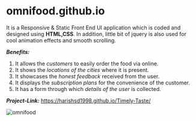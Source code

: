 # omnifood.github.io
It is a Responsive & Static Front End UI application which is coded and designed using **HTML,CSS**.
In addition, little bit of jquery is also used for cool animation effects and smooth scrolling.

***Benefits:***
1. It allows the *customers* to easily order the food via online.
2. It shows the *locations of the cities* where it is present.
3. It showcases the *honest feedback* received from the user.
4. It displays the *subscription plans* for the convenience of the customer.
5. It has a form through which *details of the user* is collected.

***Project-Link:*** https://harishsd1998.github.io/Timely-Taste/

![omnifood](https://user-images.githubusercontent.com/71897469/94329256-23afd980-ffd7-11ea-849f-889f74cd06eb.gif)








